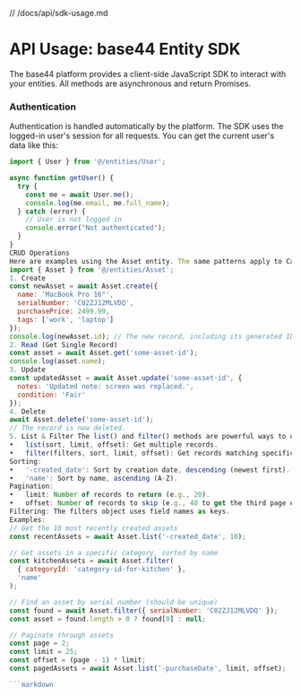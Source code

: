 // /docs/api/sdk-usage.md
# API Usage: base44 Entity SDK

The base44 platform provides a client-side JavaScript SDK to interact with your entities. All methods are asynchronous and return Promises.

### Authentication
Authentication is handled automatically by the platform. The SDK uses the logged-in user's session for all requests. You can get the current user's data like this:

```javascript
import { User } from '@/entities/User';

async function getUser() {
  try {
    const me = await User.me();
    console.log(me.email, me.full_name);
  } catch (error) {
    // User is not logged in
    console.error("Not authenticated");
  }
}
CRUD Operations
Here are examples using the Asset entity. The same patterns apply to Category, Location, etc.
import { Asset } from '@/entities/Asset';
1. Create
const newAsset = await Asset.create({
  name: 'MacBook Pro 16"',
  serialNumber: 'C02ZJ12MLVDQ',
  purchasePrice: 2499.99,
  tags: ['work', 'laptop']
});
console.log(newAsset.id); // The new record, including its generated ID
2. Read (Get Single Record)
const asset = await Asset.get('some-asset-id');
console.log(asset.name);
3. Update
const updatedAsset = await Asset.update('some-asset-id', {
  notes: 'Updated note: screen was replaced.',
  condition: 'Fair'
});
4. Delete
await Asset.delete('some-asset-id');
// The record is now deleted.
5. List & Filter The list() and filter() methods are powerful ways to query records.
•	list(sort, limit, offset): Get multiple records.
•	filter(filters, sort, limit, offset): Get records matching specific criteria.
Sorting:
•	'-created_date': Sort by creation date, descending (newest first).
•	'name': Sort by name, ascending (A-Z).
Pagination:
•	limit: Number of records to return (e.g., 20).
•	offset: Number of records to skip (e.g., 40 to get the third page of 20).
Filtering: The filters object uses field names as keys.
Examples:
// Get the 10 most recently created assets
const recentAssets = await Asset.list('-created_date', 10);

// Get assets in a specific category, sorted by name
const kitchenAssets = await Asset.filter(
  { categoryId: 'category-id-for-kitchen' }, 
  'name'
);

// Find an asset by serial number (should be unique)
const found = await Asset.filter({ serialNumber: 'C02ZJ12MLVDQ' });
const asset = found.length > 0 ? found[0] : null;

// Paginate through assets
const page = 2;
const limit = 25;
const offset = (page - 1) * limit;
const pagedAssets = await Asset.list('-purchaseDate', limit, offset);

```markdown

